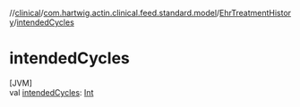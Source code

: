 //[clinical](../../../index.md)/[com.hartwig.actin.clinical.feed.standard.model](../index.md)/[EhrTreatmentHistory](index.md)/[intendedCycles](intended-cycles.md)

# intendedCycles

[JVM]\
val [intendedCycles](intended-cycles.md): [Int](https://kotlinlang.org/api/latest/jvm/stdlib/kotlin/-int/index.html)
